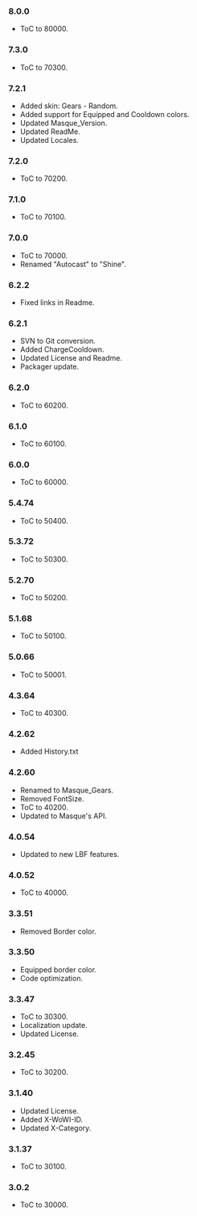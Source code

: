 ### 8.0.0 ###

- ToC to 80000.

### 7.3.0 ###

- ToC to 70300.

### 7.2.1 ###

- Added skin: Gears - Random.
- Added support for Equipped and Cooldown colors.
- Updated Masque_Version.
- Updated ReadMe.
- Updated Locales.

### 7.2.0 ###

- ToC to 70200.

### 7.1.0 ###

- ToC to 70100.

### 7.0.0 ###

- ToC to 70000.
- Renamed "Autocast" to "Shine".

### 6.2.2 ###

- Fixed links in Readme.

### 6.2.1 ###

- SVN to Git conversion.
- Added ChargeCooldown.
- Updated License and Readme.
- Packager update.

### 6.2.0 ###

- ToC to 60200.

### 6.1.0 ###

- ToC to 60100.

### 6.0.0 ###

- ToC to 60000.

### 5.4.74 ###

- ToC to 50400.

### 5.3.72 ###

- ToC to 50300.

### 5.2.70 ###

- ToC to 50200.

### 5.1.68 ###

- ToC to 50100.

### 5.0.66 ###

- ToC to 50001.

### 4.3.64 ###

- ToC to 40300.

### 4.2.62 ###

- Added History.txt

### 4.2.60 ###

- Renamed to Masque_Gears.
- Removed FontSize.
- ToC to 40200.
- Updated to Masque's API.

### 4.0.54 ###

- Updated to new LBF features.

### 4.0.52 ###

- ToC to 40000.

### 3.3.51 ###

- Removed Border color.

### 3.3.50 ###

- Equipped border color.
- Code optimization.

### 3.3.47 ###

- ToC to 30300.
- Localization update.
- Updated License.

### 3.2.45 ###

- ToC to 30200.

### 3.1.40 ###

- Updated License.
- Added X-WoWI-ID.
- Updated X-Category.

### 3.1.37 ###

- ToC to 30100.

### 3.0.2 ###

- ToC to 30000.
